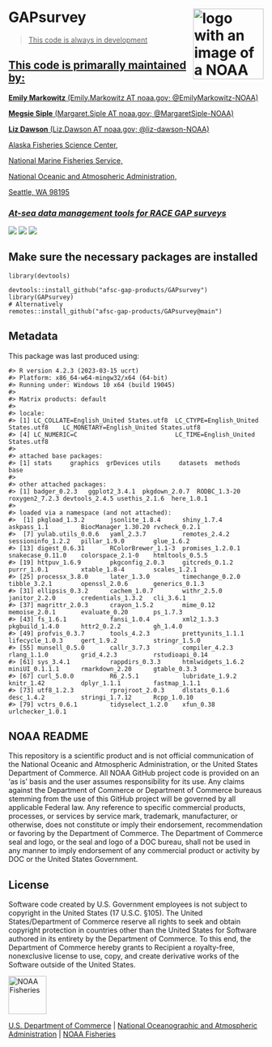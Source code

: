 <!-- README.md is generated from README.Rmd. Please edit that file -->

# GAPsurvey <a href={https://afsc-gap-products.github.io/GAPsurvey}><img src="man/figures/logo.png" align="right" width=139 height=139 alt="logo with an image of a NOAA Fisheries report" />

> This code is always in development

## This code is primarally maintained by:

**Emily Markowitz** (Emily.Markowitz AT noaa.gov; @EmilyMarkowitz-NOAA)

**Megsie Siple** (Margaret.Siple AT noaa.gov; @MargaretSiple-NOAA)

**Liz Dawson** (Liz.Dawson AT noaa.gov; @liz-dawson-NOAA)

Alaska Fisheries Science Center,

National Marine Fisheries Service,

National Oceanic and Atmospheric Administration,

Seattle, WA 98195

### *At-sea data management tools for RACE GAP surveys*

[![](https://img.shields.io/badge/devel%20version-2023.04.01-blue.svg)](https://github.com/afsc-gap-products/GAPsurvey)
[![](https://img.shields.io/badge/lifecycle-maturing-blue.svg)](https://lifecycle.r-lib.org/articles/stages.html#maturing)
[![](https://img.shields.io/github/last-commit/afsc-gap-products/GAPsurvey.svg)](https://github.com/afsc-gap-products/GAPsurvey/commits/main)

## Make sure the necessary packages are installed

    library(devtools)

    devtools::install_github("afsc-gap-products/GAPsurvey")
    library(GAPsurvey)
    # Alternatively
    remotes::install_github("afsc-gap-products/GAPsurvey@main")

## Metadata

This package was last produced using:

    #> R version 4.2.3 (2023-03-15 ucrt)
    #> Platform: x86_64-w64-mingw32/x64 (64-bit)
    #> Running under: Windows 10 x64 (build 19045)
    #> 
    #> Matrix products: default
    #> 
    #> locale:
    #> [1] LC_COLLATE=English_United States.utf8  LC_CTYPE=English_United States.utf8    LC_MONETARY=English_United States.utf8
    #> [4] LC_NUMERIC=C                           LC_TIME=English_United States.utf8    
    #> 
    #> attached base packages:
    #> [1] stats     graphics  grDevices utils     datasets  methods   base     
    #> 
    #> other attached packages:
    #> [1] badger_0.2.3   ggplot2_3.4.1  pkgdown_2.0.7  RODBC_1.3-20   roxygen2_7.2.3 devtools_2.4.5 usethis_2.1.6  here_1.0.1    
    #> 
    #> loaded via a namespace (and not attached):
    #>  [1] pkgload_1.3.2       jsonlite_1.8.4      shiny_1.7.4         askpass_1.1         BiocManager_1.30.20 rvcheck_0.2.1      
    #>  [7] yulab.utils_0.0.6   yaml_2.3.7          remotes_2.4.2       sessioninfo_1.2.2   pillar_1.9.0        glue_1.6.2         
    #> [13] digest_0.6.31       RColorBrewer_1.1-3  promises_1.2.0.1    snakecase_0.11.0    colorspace_2.1-0    htmltools_0.5.5    
    #> [19] httpuv_1.6.9        pkgconfig_2.0.3     gitcreds_0.1.2      purrr_1.0.1         xtable_1.8-4        scales_1.2.1       
    #> [25] processx_3.8.0      later_1.3.0         timechange_0.2.0    tibble_3.2.1        openssl_2.0.6       generics_0.1.3     
    #> [31] ellipsis_0.3.2      cachem_1.0.7        withr_2.5.0         janitor_2.2.0       credentials_1.3.2   cli_3.6.1          
    #> [37] magrittr_2.0.3      crayon_1.5.2        mime_0.12           memoise_2.0.1       evaluate_0.20       ps_1.7.3           
    #> [43] fs_1.6.1            fansi_1.0.4         xml2_1.3.3          pkgbuild_1.4.0      httr2_0.2.2         gh_1.4.0           
    #> [49] profvis_0.3.7       tools_4.2.3         prettyunits_1.1.1   lifecycle_1.0.3     gert_1.9.2          stringr_1.5.0      
    #> [55] munsell_0.5.0       callr_3.7.3         compiler_4.2.3      rlang_1.1.0         grid_4.2.3          rstudioapi_0.14    
    #> [61] sys_3.4.1           rappdirs_0.3.3      htmlwidgets_1.6.2   miniUI_0.1.1.1      rmarkdown_2.20      gtable_0.3.3       
    #> [67] curl_5.0.0          R6_2.5.1            lubridate_1.9.2     knitr_1.42          dplyr_1.1.1         fastmap_1.1.1      
    #> [73] utf8_1.2.3          rprojroot_2.0.3     dlstats_0.1.6       desc_1.4.2          stringi_1.7.12      Rcpp_1.0.10        
    #> [79] vctrs_0.6.1         tidyselect_1.2.0    xfun_0.38           urlchecker_1.0.1

## NOAA README

This repository is a scientific product and is not official
communication of the National Oceanic and Atmospheric Administration, or
the United States Department of Commerce. All NOAA GitHub project code
is provided on an ‘as is’ basis and the user assumes responsibility for
its use. Any claims against the Department of Commerce or Department of
Commerce bureaus stemming from the use of this GitHub project will be
governed by all applicable Federal law. Any reference to specific
commercial products, processes, or services by service mark, trademark,
manufacturer, or otherwise, does not constitute or imply their
endorsement, recommendation or favoring by the Department of Commerce.
The Department of Commerce seal and logo, or the seal and logo of a DOC
bureau, shall not be used in any manner to imply endorsement of any
commercial product or activity by DOC or the United States Government.

## License

Software code created by U.S. Government employees is not subject to
copyright in the United States (17 U.S.C. §105). The United
States/Department of Commerce reserve all rights to seek and obtain
copyright protection in countries other than the United States for
Software authored in its entirety by the Department of Commerce. To this
end, the Department of Commerce hereby grants to Recipient a
royalty-free, nonexclusive license to use, copy, and create derivative
works of the Software outside of the United States.

<img src="https://raw.githubusercontent.com/nmfs-general-modeling-tools/nmfspalette/main/man/figures/noaa-fisheries-rgb-2line-horizontal-small.png" height="75" alt="NOAA Fisheries">

[U.S. Department of Commerce](https://www.commerce.gov/) | [National
Oceanographic and Atmospheric Administration](https://www.noaa.gov) |
[NOAA Fisheries](https://www.fisheries.noaa.gov/)

